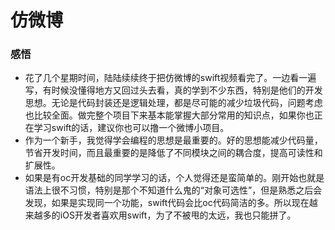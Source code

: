 
# 仿微博
### 感悟
 * 花了几个星期时间，陆陆续续终于把仿微博的swift视频看完了。一边看一遍写，有时候没懂得地方又回过头去看，真的学到不少东西，特别是他们的开发思想。无论是代码封装还是逻辑处理，都是尽可能的减少垃圾代码，问题考虑也比较全面。做完整个项目下来基本能掌握大部分常用的知识点，如果你也正在学习swift的话，建议你也可以撸一个微博小项目。
 * 作为一个新手，我觉得学会编程的思想是最重要的。好的思想能减少代码量，节省开发时间，而且最重要的是降低了不同模块之间的耦合度，提高可读性和扩展性。
 * 如果是有oc开发基础的同学学习的话，个人觉得还是蛮简单的。刚开始也就是语法上很不习惯，特别是那个不知道什么鬼的“对象可选性”，但是熟悉之后会发现，如果是实现同一个功能，swift代码会比oc代码简洁的多。所以现在越来越多的iOS开发者喜欢用swift，为了不被甩的太远，我也只能拼了。
